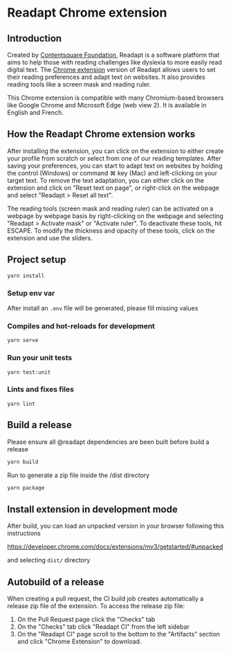 # Readapt Chrome extension

## Introduction

Created by [Contentsquare Foundation](https://contentsquare-foundation.org/), Readapt is a software platform that aims to help those with reading challenges like dyslexia to more easily read digital text. The [Chrome extension](https://chrome.google.com/webstore/detail/readapt/emgfmfgandmhbgleikkoaebngboghfpe) version of Readapt allows users to set their reading preferences and adapt text on websites. It also provides reading tools like a screen mask and reading ruler.

This Chrome extension is compatible with many Chromium-based browsers like Google Chrome and Microsoft Edge (web view 2). It is available in English and French.

## How the Readapt Chrome extension works
After installing the extension, you can click on the extension to either create your profile from scratch or select from one of our reading templates. After saving your preferences, you can start to adapt text on websites by holding the control (Windows) or command ⌘ key (Mac) and left-clicking on your target text. To remove the text adaptation, you can either click on the extension and click on "Reset text on page", or right-click on the webpage and select "Readapt > Reset all text".

The reading tools (screen mask and reading ruler) can be activated on a webpage by webpage basis by right-clicking on the webpage and selecting "Readapt > Activate mask" or "Activate ruler". To deactivate these tools, hit ESCAPE. To modify the thickness and opacity of these tools, click on the extension and use the sliders.

## Project setup

```
yarn install
```

### Setup env var

After install an `.env` file will be generated, please fill missing values

### Compiles and hot-reloads for development
```
yarn serve
```

### Run your unit tests
```
yarn test:unit
```

### Lints and fixes files
```
yarn lint
```

## Build a release
Please ensure all @readapt dependencies are been built before build a release

```bash
yarn build
```

Run to generate a zip file inside the /dist directory

```bash
yarn package
```

## Install extension in development mode

After build, you can load an unpacked version in your browser following this instructions

https://developer.chrome.com/docs/extensions/mv3/getstarted/#unpacked

and selecting `dist/` directory

## Autobuild of a release

When creating a pull request, the CI build job creates automatically a release zip file of the extension. To access the release zip file:

1. On the Pull Request page click the "Checks" tab
2. On the "Checks" tab click "Readapt CI" from the left sidebar
3. On the "Readapt CI" page scroll to the bottom to the "Artifacts" section and click "Chrome Extension" to download.

